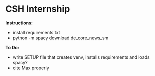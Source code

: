 # CSH Internship

**Instructions:**
- install requirements.txt
- python -m spacy download de_core_news_sm

**To Do:**
- write SETUP file that creates venv, installs requirements and loads spacy?
- cite Max properly